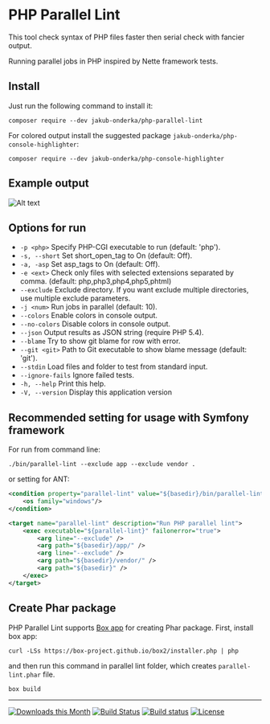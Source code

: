 # PHP Parallel Lint
This tool check syntax of PHP files faster then serial check with fancier output.

Running parallel jobs in PHP inspired by Nette framework tests.

## Install
Just run the following command to install it:

    composer require --dev jakub-onderka/php-parallel-lint

For colored output install the suggested package `jakub-onderka/php-console-highlighter`:

    composer require --dev jakub-onderka/php-console-highlighter

## Example output
![Alt text](/tests/examples/example-images/use-error.png?raw=true "Example use of tool with error")


## Options for run
- `-p <php>`        Specify PHP-CGI executable to run (default: 'php').
- `-s, --short`     Set short_open_tag to On (default: Off).
- `-a, -asp`        Set asp_tags to On (default: Off).
- `-e <ext>`        Check only files with selected extensions separated by comma. (default: php,php3,php4,php5,phtml)
- `--exclude`       Exclude directory. If you want exclude multiple directories, use multiple exclude parameters.
- `-j <num>`        Run <num> jobs in parallel (default: 10).
- `--colors`        Enable colors in console output.
- `--no-colors`     Disable colors in console output.
- `--json`          Output results as JSON string (require PHP 5.4).
- `--blame`         Try to show git blame for row with error.
- `--git <git>`     Path to Git executable to show blame message (default: 'git').
- `--stdin`         Load files and folder to test from standard input.
- `--ignore-fails`  Ignore failed tests.
- `-h, --help`      Print this help.
- `-V, --version`   Display this application version


## Recommended setting for usage with Symfony framework
For run from command line:

```
./bin/parallel-lint --exclude app --exclude vendor .
```

or setting for ANT:

```xml
<condition property="parallel-lint" value="${basedir}/bin/parallel-lint.bat" else="${basedir}/bin/parallel-lint">
    <os family="windows"/>
</condition>

<target name="parallel-lint" description="Run PHP parallel lint">
    <exec executable="${parallel-lint}" failonerror="true">
        <arg line="--exclude" />
        <arg path="${basedir}/app/" />
        <arg line="--exclude" />
        <arg path="${basedir}/vendor/" />
        <arg path="${basedir}" />
    </exec>
</target>
```

## Create Phar package
PHP Parallel Lint supports [Box app](https://box-project.github.io/box2/) for creating Phar package. First, install box app:

```
curl -LSs https://box-project.github.io/box2/installer.php | php
```

and then run this command in parallel lint folder, which creates `parallel-lint.phar` file.

```
box build
```

------

[![Downloads this Month](https://img.shields.io/packagist/dm/jakub-onderka/php-parallel-lint.svg)](https://packagist.org/packages/jakub-onderka/php-parallel-lint)
[![Build Status](https://travis-ci.org/JakubOnderka/PHP-Parallel-Lint.svg?branch=master)](https://travis-ci.org/JakubOnderka/PHP-Parallel-Lint)
[![Build status](https://ci.appveyor.com/api/projects/status/5n3qqa3r66aoghjo/branch/master?svg=true)](https://ci.appveyor.com/project/JakubOnderka/php-parallel-lint/branch/master)
[![License](https://poser.pugx.org/jakub-onderka/php-parallel-lint/license.svg)](https://packagist.org/packages/jakub-onderka/php-parallel-lint)
